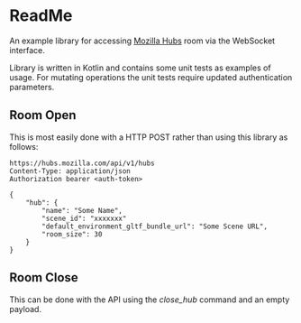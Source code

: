 # ReadMe

An example library for accessing [Mozilla Hubs](https://github.com/mozilla/hubs) room via the WebSocket interface.

Library is written in Kotlin and contains some unit tests as examples of usage. For mutating operations the unit tests require updated authentication parameters.

## Room Open

This is most easily done with a HTTP POST rather than using this library as follows:

```
https://hubs.mozilla.com/api/v1/hubs
Content-Type: application/json
Authorization bearer <auth-token>

{
    "hub": {
        "name": "Some Name",
        "scene_id": "xxxxxxx"
        "default_environment_gltf_bundle_url": "Some Scene URL",
        "room_size": 30
    }
}
```

## Room Close

This can be done with the API using the _close_hub_ command and an empty payload.